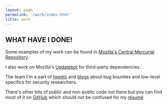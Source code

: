 ```yaml
---
layout: page
permalink: '/work/index.html'
title: work
---
```


## WHAT HAVE I DONE!

Some examples of my work can be found in [Mozilla's Central Mercurial Repository](https://hg.mozilla.org/mozilla-central/log?rev=jewilde).

I also work on Mozilla's [Updatebot](https://github.com/mozilla-services/updatebot/) for third-party dependencies.

The team I'm a part of [tweets](https://twitter.com/attackndefense) and [blogs](https://blog.mozilla.org/attack-and-defense/) about bug bounties and low-level specifics for security researchers.

There's other bits of public and non-public code out there but you can find most of it on [GitHub](https://www.github.com/metalcanine) which should not be confused for my [résumé](/static/RESUME_PUBLIC.pdf)

[//]: # 'TODO: add public copy of resume'
